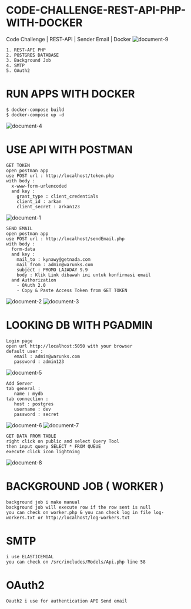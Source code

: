 # CODE-CHALLENGE-REST-API-PHP-WITH-DOCKER

Code Challenge | REST-API | Sender Email | Docker 
<img src="https://i.ibb.co/r7f0Fqx/document-9.jpg" alt="document-9" border="0">

```
1. REST-API PHP
2. POSTGRES DATABASE
3. Background Job
4. SMTP
5. OAuth2
```
# RUN APPS WITH DOCKER

```
$ docker-compose build
$ docker-compose up -d
```
<img src="https://i.ibb.co/fH7Vg1f/document-4.jpg" alt="document-4" border="0">

# USE API WITH POSTMAN

```
GET TOKEN
open postman app
use POST url : http://localhost/token.php
with body :
  x-www-form-urlencoded
  and key : 
    grant_type : client_credentials
    client_id : arkan
    client_secret : arkan123
```

<img src="https://i.ibb.co/F6ppgxC/document-1.jpg" alt="document-1" border="0">

```
SEND EMAIL
open postman app
use POST url : http://localhost/sendEmail.php
with body :
  form-data
  and key : 
    mail_to : kynawy@getnada.com
    mail_from : admin@warunks.com
    subject : PROMO LAJADAY 9.9
    body : Klik Link dibawah ini untuk konfirmasi email
  and Authorization
    - OAuth 2.0
    - Copy & Paste Access Token from GET TOKEN
```
<img src="https://i.ibb.co/4K5XYSf/document-2.jpg" alt="document-2" border="0">
<img src="https://i.ibb.co/nnPRySt/document-3.jpg" alt="document-3" border="0">

# LOOKING DB WITH PGADMIN

```
Login page
open url http://localhost:5050 with your browser
default user : 
   email : admin@warunks.com
   password : admin123
```
<img src="https://i.ibb.co/ftJRCxf/document-5.jpg" alt="document-5" border="0">

```
Add Server 
tab general : 
   name : mydb
tab connection :
   host : postgres
   username : dev
   password : secret
```
<img src="https://i.ibb.co/CnZxwjD/document-6.jpg" alt="document-6" border="0">
<img src="https://i.ibb.co/1Tk60bV/document-7.jpg" alt="document-7" border="0">

```
GET DATA FROM TABLE
right click on public and select Query Tool
then input query SELECT * FROM QUEUE
execute click icon lightning
```

<img src="https://i.ibb.co/GH5hPkb/document-8.jpg" alt="document-8" border="0">

# BACKGROUND JOB ( WORKER )

```
background job i make manual
background job will execute row if the row sent is null
you can check on worker.php & you can check log in file log-workers.txt or http://localhost/log-workers.txt

```
# SMTP

```
i use ELASTICEMIAL
you can check on /src/includes/Models/Api.php line 58

```

# OAuth2

```
Oauth2 i use for authentication API Send email
```













